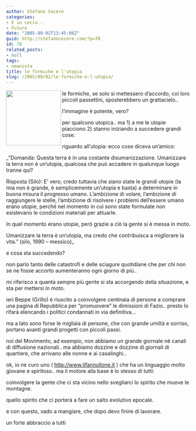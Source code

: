 ```yaml
---
author: Stefano Cecere
categories:
- E io cecio..
- Futuro
date: "2005-09-02T13:45:06Z"
guid: http://stefanocecere.com/?p=78
id: 78
related_posts:
- null
tags:
- umanista
title: le formiche e l'utopia
slug: /2005/09/02/le-formiche-e-l-utopia/
---
```


<img src="http://www.inea.it/prog/iira/atti1/ants1.gif" width="150" height="150" align="left" />le formiche, se solo si mettessero d’accordo, coi loro piccoli passettini, sposterebbero un grattacielo..

l’immagine è potente, vero?

per qualcuno utopica.. ma 1) a me le utopie piacciono 2) stanno iniziando a succedere grandi cose.

riguardo all’utopia: ecco cose diceva un’amico:

_&#8220;Domanda: Questa terra è in una costante disumanizzazione. Umanizzare la terra non è un&#8217;utopia, qualcosa che può accadere in qualunque luogo tranne qui?
  
Risposta (Silo): E&#8217; vero; credo tuttavia che siano state le grandi utopie (la mia non è grande, è semplicemente un&#8217;utopia e basta) a determinare in buona misura il progresso umano. L&#8217;ambizione di volare, l&#8217;ambizione di raggiungere le stelle, l&#8217;ambizione di risolvere i problemi dell&#8217;essere umano erano utopie, perché nel momento in cui sono state formulate non esistevano le condizioni materiali per attuarle.
  
In quel momento erano utopie, però grazie a ciò la gente si è messa in moto.
  
Umanizzare la terra è un&#8217;utopia, ma credo che contribuisca a migliorare la vita.&#8221; (silo, 1990 &#8211; messico)_

e cosa sta succedendo?
  
non parlo tanto delle catastrofi e delle sciagure quotidiane che per chi non se ne fosse accorto aumenteranno ogni giorno di più..
  
mi riferisco a quanta sempre più gente si sta accorgendo della situazione, e sta per mettersi in moto.

ieri Beppe (Grillo) è riuscito a coinvolgere centinaia di persone a comprare una pagina di Repubblica per “promuovere” le dimissioni di Fazio.. presto lo rifarà elencando i politici condannati in via definitiva…

ma a lato sono forse le migliaia di persone, che con grande umiltà e sorriso, portano avanti grandi progetti con piccoli passi.
  
noi del Movimento, ad esempio, non abbiamo un grande giornale nè canali di diffusione nazionali.. ma abbiamo dozzine e dozzine di giornali di quartiere, che arrivano alle nonne e ai casalinghi..
  
ok, io ne curo uno ( <http://www.ilfannullone.it> ) che ha un linguaggio molto giovane e spiritoso.. ma il motore alla base è lo stesso di tutti:
  
coinvolgere la gente che ci sta vicino nello svegliarci lo spirito che muove le montagne.

quello spirito che ci porterà a fare un salto evolutivo epocale.

e con questo, vado a mangiare, che dopo devo finire di lavorare.

un forte abbraccio a tutti